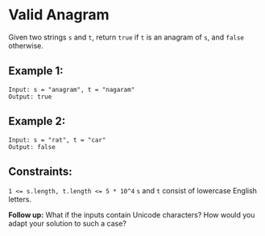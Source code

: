 # Valid Anagram
Given two strings ```s``` and ```t```, return ```true``` if ```t``` is an anagram of ```s```, and ```false``` otherwise.

## Example 1:
```
Input: s = "anagram", t = "nagaram"
Output: true
```
## Example 2:
```
Input: s = "rat", t = "car"
Output: false
```
## Constraints:
```1 <= s.length, t.length <= 5 * 10^4```
```s``` and ```t``` consist of lowercase English letters.


**Follow up:** What if the inputs contain Unicode characters? How would you adapt your solution to such a case?
